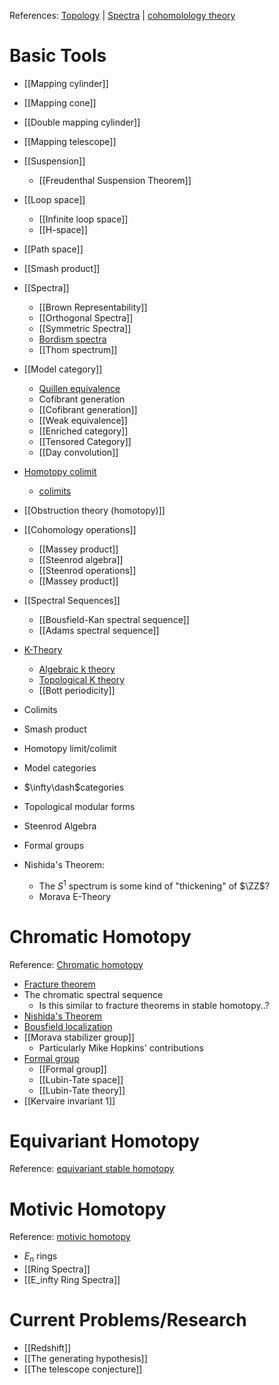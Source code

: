 References: [Topology](Topology) | [Spectra](Spectra.md) | [cohomolology theory](cohomolology%20theory.md)

# Basic Tools
- [[Mapping cylinder]]
- [[Mapping cone]]
- [[Double mapping cylinder]] 
- [[Mapping telescope]] 
- [[Suspension]]
	- [[Freudenthal Suspension Theorem]]
- [[Loop space]] 
	- [[Infinite loop space]]
	- [[H-space]]
- [[Path space]]
- [[Smash product]]
- [[Spectra]]
	- [[Brown Representability]]
	- [[Orthogonal Spectra]]
	- [[Symmetric Spectra]]
	- [Bordism spectra](zettelkasten/Bordism%20spectra.md)
	- [[Thom spectrum]]
- [[Model category]]
	- [Quillen equivalence](Quillen%20equivalence)
	- Cofibrant generation
	- [[Cofibrant generation]]
	- [[Weak equivalence]]
	- [[Enriched category]]
	- [[Tensored Category]]
	- [[Day convolution]]
- [Homotopy colimit](Homotopy%20colimit)
	- [colimits](colimits)
- [[Obstruction theory (homotopy)]]
- [[Cohomology operations]]
	- [[Massey product]]
	- [[Steenrod algebra]]
	- [[Steenrod operations]]
	- [[Massey product]]
- [[Spectral Sequences]]
	- [[Bousfield-Kan spectral sequence]]
	- [[Adams spectral sequence]]
- [K-Theory](K-Theory.md)
	- [Algebraic k theory](Algebraic%20K%20theory.md)
	- [Topological K theory](Topological%20K%20theory)
	- [[Bott periodicity]]

- Colimits
- Smash product
- Homotopy limit/colimit
- Model categories
- $\infty\dash$categories
- Topological modular forms
- Steenrod Algebra
- Formal groups
- Nishida's Theorem:
  - The $S^1$ spectrum is some kind of "thickening" of $\ZZ$?
  - Morava E-Theory


# Chromatic Homotopy
Reference: [Chromatic homotopy](Chromatic%20homotopy%20theory)

- [Fracture theorem](Fracture%20theorem)
- The chromatic spectral sequence
	- Is this similar to fracture theorems in stable homotopy..?
- [Nishida's Theorem](zettelkasten/Nishida's%20Theorem.md)
- [Bousfield localization](Bousfield%20localization)
- [[Morava stabilizer group]]
	- Particularly Mike Hopkins' contributions
- [Formal group](zettelkasten/Formal%20group.md)
	- [[Formal group]]
	- [[Lubin-Tate space]]
	- [[Lubin-Tate theory]]
- [[Kervaire invariant 1]]

# Equivariant Homotopy

Reference: [equivariant stable homotopy](equivariant%20stable%20homotopy%20theory)

# Motivic Homotopy
Reference: [motivic homotopy](motivic%20homotopy.md)

- $E_n$ rings
- [[Ring Spectra]]
- [[E_infty Ring Spectra]]

# Current Problems/Research
- [[Redshift]]
- [[The generating hypothesis]]
- [[The telescope conjecture]]